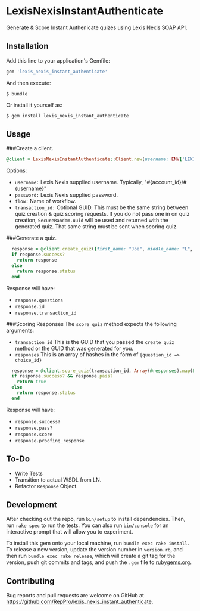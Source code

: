 # LexisNexisInstantAuthenticate

Generate & Score Instant Authenicate quizes using Lexis Nexis SOAP API.


## Installation

Add this line to your application's Gemfile:

```ruby
gem 'lexis_nexis_instant_authenticate'
```

And then execute:

    $ bundle

Or install it yourself as:

    $ gem install lexis_nexis_instant_authenticate

## Usage

###Create a client.
```ruby
@client = LexisNexisInstantAuthenticate::Client.new(username: ENV['LEXIS_UN'], password: ENV['LEXIS_PW'], flow: "LEXIS_FLOW", transaction_id: SecureRandom.uuid)
```

Options:
 * `username:` Lexis Nexis supplied username. Typically, "#{account_id}/#{username}"
 * `password:` Lexis Nexis supplied password.
 * `flow:` Name of workflow.
 * `transaction_id:` Optional GUID. This must be the same string between quiz creation & quiz scoring requests. If you do not pass one in on quiz creation, `SecureRandom.uuid` will be used and returned with the generated quiz. That same string must be sent when scoring quiz.

###Generate a quiz.
```ruby
  response = @client.create_quiz({first_name: "Joe", middle_name: "L", last_name: "Smith", ssn: "123456789", dob: {day: "01", month: "01", year: "1950"}})
  if response.success?
    return response
  else
    return response.status
  end
```

Response will have:
* `response.questions`
* `response.id`
* `response.transaction_id`

###Scoring Responses
The `score_quiz` method expects the following arguments:
* `transaction_id` This is the GUID that you passed the `create_quiz` method or the GUID that was generated for you.
* `responses` This is an array of hashes in the form of `{question_id => choice_id}`

```ruby
  response = @client.score_quiz(transaction_id, Array(@responses).map(&:with_indifferent_access))
  if response.success? && response.pass?
    return true
  else
    return response.status
  end
```

Response will have:
* `response.success?`
* `response.pass?`
* `response.score`
* `response.proofing_response`

## To-Do
* Write Tests
* Transition to actual WSDL from LN.
* Refactor `Response` Object.

## Development

After checking out the repo, run `bin/setup` to install dependencies. Then, run `rake spec` to run the tests. You can also run `bin/console` for an interactive prompt that will allow you to experiment.

To install this gem onto your local machine, run `bundle exec rake install`. To release a new version, update the version number in `version.rb`, and then run `bundle exec rake release`, which will create a git tag for the version, push git commits and tags, and push the `.gem` file to [rubygems.org](https://rubygems.org).


## Contributing

Bug reports and pull requests are welcome on GitHub at https://github.com/RepPro/lexis_nexis_instant_authenticate.

